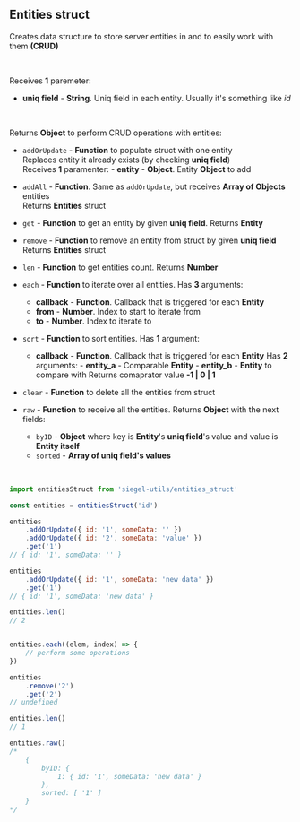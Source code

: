## Entities struct

Creates data structure to store server entities in and to easily work with them **(CRUD)**

<br />

Receives **1** paremeter:
- **uniq field** - **String**. Uniq field in each entity. Usually it's something like _id_

<br />

Returns **Object** to perform CRUD operations with entities:
- `addOrUpdate` - **Function** to populate struct with one entity<br />
    Replaces entity it already exists (by checking **uniq field**)<br />
    Receives **1** paramenter:
        - **entity** - **Object**. Entity **Object** to add

- `addAll` - **Function**. Same as `addOrUpdate`, but receives **Array of Objects** entities<br />
    Returns **Entities** struct

- `get` - **Function** to get an entity by given **uniq field**. Returns **Entity**

- `remove` - **Function** to remove an entity from struct by given **uniq field**<br />
    Returns **Entities** struct

- `len` - **Function** to get entities count. Returns **Number**

- `each` - **Function** to iterate over all entities. Has **3** arguments:
    - **callback** - **Function**. Callback that is triggered for each **Entity**
    - **from** - **Number**. Index to start to iterate from
    - **to** - **Number**. Index to iterate to

- `sort` - **Function** to sort entities. Has **1** argument:
    - **callback** - **Function**. Callback that is triggered for each **Entity**
        Has **2** arguments:
            - **entity_a** - Comparable **Entity**
            - **entity_b** - **Entity** to compare with
        Returns comaprator value **-1 | 0 | 1**

- `clear` - **Function** to delete all the entities from struct

- `raw` - **Function** to receive all the entities. Returns **Object** with the next fields:
    - `byID` - **Object** where key is **Entity**'s **uniq field**'s value and value is **Entity itself**
    - `sorted` - **Array of uniq field's values**

<br />

```js
import entitiesStruct from 'siegel-utils/entities_struct'

const entities = entitiesStruct('id')

entities
    .addOrUpdate({ id: '1', someData: '' })
    .addOrUpdate({ id: '2', someData: 'value' })
    .get('1')
// { id: '1', someData: '' }

entities
    .addOrUpdate({ id: '1', someData: 'new data' })
    .get('1')
// { id: '1', someData: 'new data' }

entities.len()
// 2


entities.each((elem, index) => {
    // perform some operations
})

entities
    .remove('2')
    .get('2')
// undefined

entities.len()
// 1

entities.raw()
/*
    {
        byID: {
            1: { id: '1', someData: 'new data' }
        },
        sorted: [ '1' ]
    }
*/
```
